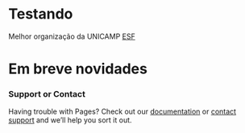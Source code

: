 
# Testando 

Melhor organização da UNICAMP [ESF](http://limeira.esf.org.br/)

# Em breve novidades

### Support or Contact

Having trouble with Pages? Check out our [documentation](https://help.github.com/categories/github-pages-basics/) or [contact support](https://github.com/contact) and we’ll help you sort it out.
